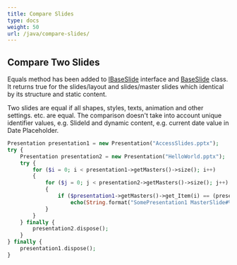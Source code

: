 ```yaml
---
title: Compare Slides
type: docs
weight: 50
url: /java/compare-slides/
---
```


## **Compare Two Slides**
Equals method has been added to [IBaseSlide](https://apireference.aspose.com/slides/java/com.aspose.slides/IBaseSlide) interface and [BaseSlide](https://apireference.aspose.com/slides/java/com.aspose.slides/BaseSlide) class. It returns true for the slides/layout and slides/master slides which identical by its structure and static content. 

Two slides are equal if all shapes, styles, texts, animation and other settings. etc. are equal. The comparison doesn't take into account unique identifier values, e.g. SlideId and dynamic content, e.g. current date value in Date Placeholder.

```php
Presentation presentation1 = new Presentation("AccessSlides.pptx");
try {
    Presentation presentation2 = new Presentation("HelloWorld.pptx");
    try {
        for ($i = 0; i < presentation1->getMasters()->size(); i++)
        {
            for ($j = 0; j < presentation2->getMasters()->size(); j++)
            {
                if ($presentation1->getMasters()->get_Item(i) == (presentation2->getMasters()->get_Item(j)))
                    echo(String.format("SomePresentation1 MasterSlide#%d is equal to SomePresentation2 MasterSlide#%d", i, j));
            }
        }
    } finally {
        presentation2.dispose();
    }
} finally {
    presentation1.dispose();
}
```
